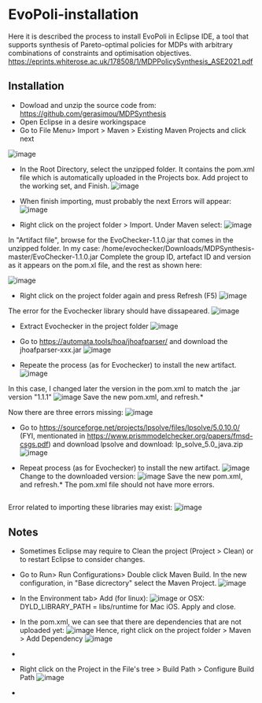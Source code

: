 # EvoPoli-installation
Here it is described the process to install EvoPoli in Eclipse IDE, a tool that supports synthesis of Pareto-optimal policies for MDPs with arbitrary combinations of constraints and optimisation objectives.  https://eprints.whiterose.ac.uk/178508/1/MDPPolicySynthesis_ASE2021.pdf 


## Installation
 - Dowload and unzip the source code from: https://github.com/gerasimou/MDPSynthesis
 - Open Eclipse in a desire workingspace
 - Go to File Menu> Import > Maven > Existing Maven Projects and click next
 
 ![image](https://user-images.githubusercontent.com/63869574/139691001-89a4987a-fd80-44b9-9511-c90e052cfcf7.png)

- In the Root Directory, select the unzipped folder. It contains the pom.xml file which is automatically uploaded in the Projects box. Add project to the working set, and Finish.
![image](https://user-images.githubusercontent.com/63869574/139691902-1a22ad13-bbcb-477d-88e4-0a6a7175cb88.png)

- When finish importing, must probably the next Errors will appear:
![image](https://user-images.githubusercontent.com/63869574/139692068-6daca272-9493-4f89-870a-f9717e2328af.png)

- Right click on the project folder > Import. Under Maven select:
![image](https://user-images.githubusercontent.com/63869574/139838441-929001cf-7789-4e1a-b63f-9c0eea70e591.png)

In "Artifact file", browse for the EvoChecker-1.1.0.jar that comes in the unzipped folder. In my case: /home/evochecker/Downloads/MDPSynthesis-master/EvoChecker-1.1.0.jar
Complete the group ID, artefact ID and version as it appears on the pom.xl file, and the rest as shown here:

![image](https://user-images.githubusercontent.com/63869574/139839694-c51da31d-783c-491a-a21e-f4941093caf9.png)

- Right click on the project folder again and press Refresh (F5)
![image](https://user-images.githubusercontent.com/63869574/139841260-7c797075-df73-4983-bdfe-a054c7aefb80.png)

The error for the Evochecker library should have dissapeared.
![image](https://user-images.githubusercontent.com/63869574/139841361-06918bbb-28d1-450a-8f7c-523a5224b71e.png)

- Extract Evochecker in the project folder
![image](https://user-images.githubusercontent.com/63869574/139842070-4f8da4b6-2c83-4f2d-9a10-ed97a1185b96.png)

- Go to https://automata.tools/hoa/jhoafparser/ and download the jhoafparser-xxx.jar
![image](https://user-images.githubusercontent.com/63869574/139846429-decb724d-6930-49ca-bf04-24a37fa1fa45.png)

- Repeate the process (as for Evochecker) to install the new artifact.
![image](https://user-images.githubusercontent.com/63869574/139846811-050b99ac-fd04-4a95-8c74-913fccc515a5.png)

In this case, I changed later the version in the pom.xml to match the .jar version "1.1.1"
![image](https://user-images.githubusercontent.com/63869574/139846965-16c9a65c-3f58-42dc-819d-fc0cfe4b18f7.png)
Save the new pom.xml, and refresh.*

Now there are three errors missing:
![image](https://user-images.githubusercontent.com/63869574/139847319-4c6bf53b-255b-49f9-b703-555b6e1514b8.png)

- Go to https://sourceforge.net/projects/lpsolve/files/lpsolve/5.0.10.0/ (FYI, mentionated in https://www.prismmodelchecker.org/papers/fmsd-csgs.pdf) and download lpsolve 
and download: lp_solve_5.0_java.zip
![image](https://user-images.githubusercontent.com/63869574/139855126-82110408-92f2-4c66-9592-15e0d6dd8790.png)

- Repeat process (as for Evochecker) to install the new artifact.
![image](https://user-images.githubusercontent.com/63869574/139855509-e1f75f84-62ea-4226-ba78-434df3e113e2.png)
Change to the downloaded version:
![image](https://user-images.githubusercontent.com/63869574/139855600-b1d02d40-f707-4f5c-806d-d9152cde8fa4.png)
Save the new pom.xml, and refresh.*
The pom.xml file should not have more errors.

## 

Error related to importing these libraries may exist:
![image](https://user-images.githubusercontent.com/63869574/139873599-17544c00-5542-412f-8402-385ac44b404d.png)




## Notes
* Sometimes Eclipse may require to Clean the project (Project > Clean) or to restart Eclipse to consider changes.


- Go to Run> Run Configurations> Double click Maven Build. In the new configuration, in "Base dicrectory" select the Maven Project.
![image](https://user-images.githubusercontent.com/63869574/139694266-b37e02df-1d01-4c43-a08c-c1de91a41454.png)

- In the Environment tab> Add (for linux):
![image](https://user-images.githubusercontent.com/63869574/139694660-3d695f9c-7d82-4450-9e86-d5778599358f.png)
 or OSX: DYLD_LIBRARY_PATH = libs/runtime for Mac iOS.
 Apply and close.

- In the pom.xml, we can see that there are dependencies that are not uploaded yet:
![image](https://user-images.githubusercontent.com/63869574/139695456-447a95a2-5dba-4e2b-84a1-b7b065018c0a.png)
Hence, right click on the project folder > Maven > Add Dependency
![image](https://user-images.githubusercontent.com/63869574/139695662-d787d954-bc20-46f4-bbcf-3812593290a1.png)



- 


- Right click on the Project in the File's tree > Build Path > Configure Build Path
![image](https://user-images.githubusercontent.com/63869574/139692292-8878a479-905f-4c5b-b13b-e872705a4fe3.png)

- 
